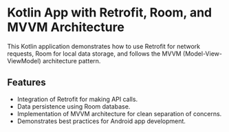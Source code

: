 # Kotlin App with Retrofit, Room, and MVVM Architecture

This Kotlin application demonstrates how to use Retrofit for network requests, Room for local data storage, and follows the MVVM (Model-View-ViewModel) architecture pattern.

## Features

- Integration of Retrofit for making API calls.
- Data persistence using Room database.
- Implementation of MVVM architecture for clean separation of concerns.
- Demonstrates best practices for Android app development.

